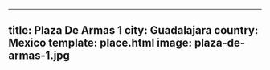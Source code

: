 ---
title: Plaza De Armas 1
city: Guadalajara
country: Mexico
template: place.html
image: plaza-de-armas-1.jpg
----
